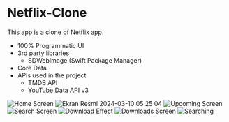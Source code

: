 # Netflix-Clone
This app is a clone of Netflix app.

- 100% Programmatic UI
- 3rd party libraries
  - SDWebImage (Swift Package Manager)
- Core Data
- APIs used in the project
  - TMDB API
  - YouTube Data API v3


![Home Screen](https://github.com/EmirOzturk01/Netflix-Clone/assets/104322642/f580bfae-58c2-42a0-8f48-07dff78bab16)
![Ekran Resmi 2024-03-10 05 25 04](https://github.com/EmirOzturk01/Netflix-Clone/assets/104322642/6262f62f-f6c6-4af8-9d8b-866624d0d252)
![Upcoming Screen](https://github.com/EmirOzturk01/Netflix-Clone/assets/104322642/80592197-afd3-4127-9433-54a4aa5b5d03)
![Search Screen](https://github.com/EmirOzturk01/Netflix-Clone/assets/104322642/dc704101-c4a7-414b-ad28-6408e1d6460e)
![Download Effect](https://github.com/EmirOzturk01/Netflix-Clone/assets/104322642/da8c112d-ed95-44df-a05e-3b6b9be3ff29)
![Downloads Screen](https://github.com/EmirOzturk01/Netflix-Clone/assets/104322642/172dc6af-0d0c-4000-b62f-8dc70e82f429)
![Searching](https://github.com/EmirOzturk01/Netflix-Clone/assets/104322642/189fc8d7-d6ff-4011-88cb-c7204ec52c6d)
